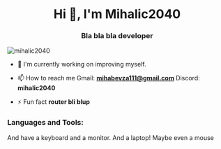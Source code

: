 <h1 align="center">Hi 👋, I'm Mihalic2040</h1>
<h3 align="center">Bla bla bla developer</h3>

<p align="left"> <img src="https://komarev.com/ghpvc/?username=mihalic2040&label=Profile%20views&color=0e75b6&style=flat" alt="mihalic2040" /> </p>

- 🔭 I'm currently working on improving myself.

- 📫 How to reach me Gmail: **mihabevza111@gmail.com** Discord: **mihalic2040**

- ⚡ Fun fact **router bli blup**


<p align="left">
</p>

<h3 align="left">Languages and Tools:</h3>
And have a keyboard and a monitor.
And a laptop! Maybe even a mouse
